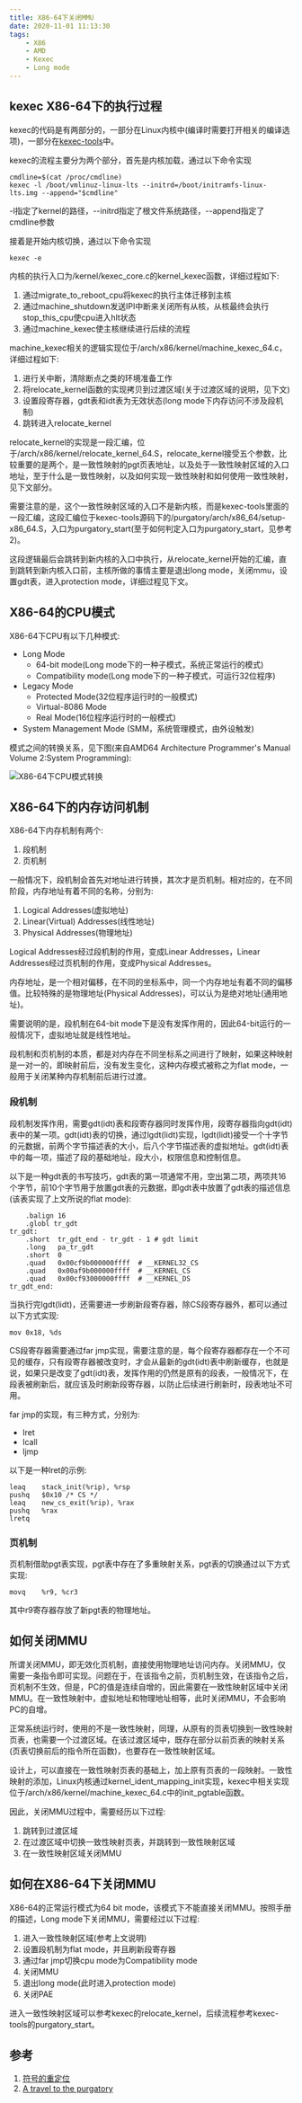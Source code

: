 ```yaml
---
title: X86-64下关闭MMU
date: 2020-11-01 11:13:30
tags:
    - X86
    - AMD
    - Kexec
    - Long mode
---
```


## kexec X86-64下的执行过程

kexec的代码是有两部分的，一部分在Linux内核中(编译时需要打开相关的编译选项)，一部分在[kexec-tools](https://github.com/horms/kexec-tools)中。

kexec的流程主要分为两个部分，首先是内核加载，通过以下命令实现
```
cmdline=$(cat /proc/cmdline)
kexec -l /boot/vmlinuz-linux-lts --initrd=/boot/initramfs-linux-lts.img --append="$cmdline"
```
-l指定了kernel的路径，--initrd指定了根文件系统路径，--append指定了cmdline参数

接着是开始内核切换，通过以下命令实现
```
kexec -e
```

内核的执行入口为/kernel/kexec_core.c的kernel_kexec函数，详细过程如下:

1. 通过migrate_to_reboot_cpu将kexec的执行主体迁移到主核
2. 通过machine_shutdown发送IPI中断来关闭所有从核，从核最终会执行stop_this_cpu使cpu进入hlt状态
3. 通过machine_kexec使主核继续进行后续的流程

machine_kexec相关的逻辑实现位于/arch/x86/kernel/machine_kexec_64.c，详细过程如下:

1. 进行关中断，清除断点之类的环境准备工作
2. 将relocate_kernel函数的实现拷贝到过渡区域(关于过渡区域的说明，见下文)
3. 设置段寄存器，gdt表和idt表为无效状态(long mode下内存访问不涉及段机制)
4. 跳转进入relocate_kernel

relocate_kernel的实现是一段汇编，位于/arch/x86/kernel/relocate_kernel_64.S，relocate_kernel接受五个参数，比较重要的是两个，是一致性映射的pgt页表地址，以及处于一致性映射区域的入口地址，至于什么是一致性映射，以及如何实现一致性映射和如何使用一致性映射，见下文部分。

需要注意的是，这个一致性映射区域的入口不是新内核，而是kexec-tools里面的一段汇编，这段汇编位于kexec-tools源码下的/purgatory/arch/x86_64/setup-x86_64.S，入口为purgatory_start(至于如何判定入口为purgatory_start，见参考2)。

这段逻辑最后会跳转到新内核的入口中执行，从relocate_kernel开始的汇编，直到跳转到新内核入口前，主核所做的事情主要是退出long mode，关闭mmu，设置gdt表，进入protection mode，详细过程见下文。

## X86-64的CPU模式

X86-64下CPU有以下几种模式:

+ Long Mode
  + 64-bit mode(Long mode下的一种子模式，系统正常运行的模式)
  + Compatibility mode(Long mode下的一种子模式，可运行32位程序)
+ Legacy Mode
  + Protected Mode(32位程序运行时的一般模式)
  + Virtual-8086 Mode
  + Real Mode(16位程序运行时的一般模式)
+ System Management Mode (SMM，系统管理模式，由外设触发)

模式之间的转换关系，见下图(来自AMD64 Architecture Programmer's Manual Volume 2:System Programming):

![X86-64下CPU模式转换](images/cpu-mode.png)

## X86-64下的内存访问机制

X86-64下内存机制有两个:
1. 段机制
2. 页机制

一般情况下，段机制会首先对地址进行转换，其次才是页机制。相对应的，在不同阶段，内存地址有着不同的名称，分别为:
1. Logical Addresses(虚拟地址)
2. Linear(Virtual) Addresses(线性地址)
3. Physical Addresses(物理地址)

Logical Addresses经过段机制的作用，变成Linear Addresses，Linear Addresses经过页机制的作用，变成Physical Addresses。

内存地址，是一个相对偏移，在不同的坐标系中，同一个内存地址有着不同的偏移值。比较特殊的是物理地址(Physical Addresses)，可以认为是绝对地址(通用地址)。

需要说明的是，段机制在64-bit mode下是没有发挥作用的，因此64-bit运行的一般情况下，虚拟地址就是线性地址。

段机制和页机制的本质，都是对内存在不同坐标系之间进行了映射，如果这种映射是一对一的，即映射前后，没有发生变化，这种内存模式被称之为flat mode，一般用于关闭某种内存机制前后进行过渡。

### 段机制

段机制发挥作用，需要gdt(idt)表和段寄存器同时发挥作用，段寄存器指向gdt(idt)表中的某一项。gdt(idt)表的切换，通过lgdt(lidt)实现，lgdt(lidt)接受一个十字节的元数据，前两个字节描述表的大小，后八个字节描述表的虚拟地址。gdt(idt)表中的每一项，描述了段的基础地址，段大小，权限信息和控制信息。

以下是一种gdt表的书写技巧，gdt表的第一项通常不用，空出第二项，两项共16个字节，前10个字节用于放置gdt表的元数据，即gdt表中放置了gdt表的描述信息(该表实现了上文所说的flat mode):
```
	.balign	16
	.globl tr_gdt
tr_gdt:
	.short	tr_gdt_end - tr_gdt - 1	# gdt limit
	.long	pa_tr_gdt
	.short	0
	.quad	0x00cf9b000000ffff	# __KERNEL32_CS
	.quad	0x00af9b000000ffff	# __KERNEL_CS
	.quad	0x00cf93000000ffff	# __KERNEL_DS
tr_gdt_end:
```

当执行完lgdt(lidt)，还需要进一步刷新段寄存器，除CS段寄存器外，都可以通过以下方式实现:
```
mov 0x18, %ds
```
CS段寄存器需要通过far jmp实现，需要注意的是，每个段寄存器都存在一个不可见的缓存，只有段寄存器被改变时，才会从最新的gdt(idt)表中刷新缓存，也就是说，如果只是改变了gdt(idt)表，发挥作用的仍然是原有的段表，一般情况下，在段表被刷新后，就应该及时刷新段寄存器，以防止后续进行刷新时，段表地址不可用。

far jmp的实现，有三种方式，分别为:
+ lret
+ lcall
+ ljmp

以下是一种lret的示例:
```
leaq	stack_init(%rip), %rsp
pushq	$0x10 /* CS */
leaq	new_cs_exit(%rip), %rax
pushq	%rax
lretq
```

### 页机制

页机制借助pgt表实现，pgt表中存在了多重映射关系，pgt表的切换通过以下方式实现:
```
movq	%r9, %cr3
```
其中r9寄存器存放了新pgt表的物理地址。

## 如何关闭MMU

所谓关闭MMU，即无效化页机制，直接使用物理地址访问内存。关闭MMU，仅需要一条指令即可实现。问题在于，在该指令之前，页机制生效，在该指令之后，页机制不生效，但是，PC的值是连续自增的，因此需要在一致性映射区域中关闭MMU。在一致性映射中，虚拟地址和物理地址相等，此时关闭MMU，不会影响PC的自增。

正常系统运行时，使用的不是一致性映射，同理，从原有的页表切换到一致性映射页表，也需要一个过渡区域。在该过渡区域中，既存在部分以前页表的映射关系(页表切换前后的指令所在函数)，也要存在一致性映射区域。

设计上，可以直接在一致性映射页表的基础上，加上原有页表的一段映射。一致性映射的添加，Linux内核通过kernel_ident_mapping_init实现，kexec中相关实现位于/arch/x86/kernel/machine_kexec_64.c中的init_pgtable函数。

因此，关闭MMU过程中，需要经历以下过程:

1. 跳转到过渡区域
2. 在过渡区域中切换一致性映射页表，并跳转到一致性映射区域
3. 在一致性映射区域关闭MMU

## 如何在X86-64下关闭MMU

X86-64的正常运行模式为64 bit mode，该模式下不能直接关闭MMU。按照手册的描述，Long mode下关闭MMU，需要经过以下过程:

1. 进入一致性映射区域(参考上文说明)
2. 设置段机制为flat mode，并且刷新段寄存器
3. 通过far jmp切换cpu mode为Compatibility mode
4. 关闭MMU
5. 退出long mode(此时进入protection mode)
6. 关闭PAE

进入一致性映射区域可以参考kexec的relocate_kernel，后续流程参考kexec-tools的purgatory_start。


## 参考

1. [符号的重定位](https://segmentfault.com/a/1190000016433947)
2. [A travel to the purgatory](https://eastrivervillage.com/kexec-tools-with-the-hidden-purgatory/)